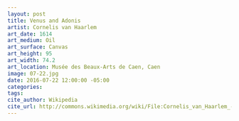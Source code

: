 ```yaml
---
layout: post
title: Venus and Adonis
artist: Cornelis van Haarlem
art_date: 1614
art_medium: Oil
art_surface: Canvas
art_height: 95
art_width: 74.2
art_location: Musée des Beaux-Arts de Caen, Caen
image: 07-22.jpg
date: 2016-07-22 12:00:00 -05:00
categories:
tags:
cite_author: Wikipedia
cite_url: http://commons.wikimedia.org/wiki/File:Cornelis_van_Haarlem_-_Venus_en_Adonis.jpg
---
```

